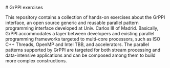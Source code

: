 # GrPPI exercises

This repository contains a collection of hands-on exercises about the GrPPI interface, an open source generic and reusable parallel pattern programming interface developed at Univ. Carlos III of Madrid. Basically, GrPPI accommodates a layer between developers and existing parallel programming frameworks targeted to multi-core processors, such as ISO C++ Threads, OpenMP and Intel TBB, and accelerators. The parallel patterns supported by GrPPI are targeted for both stream processing and data-intensive applications and can be composed among them to build more complex constructions. 
